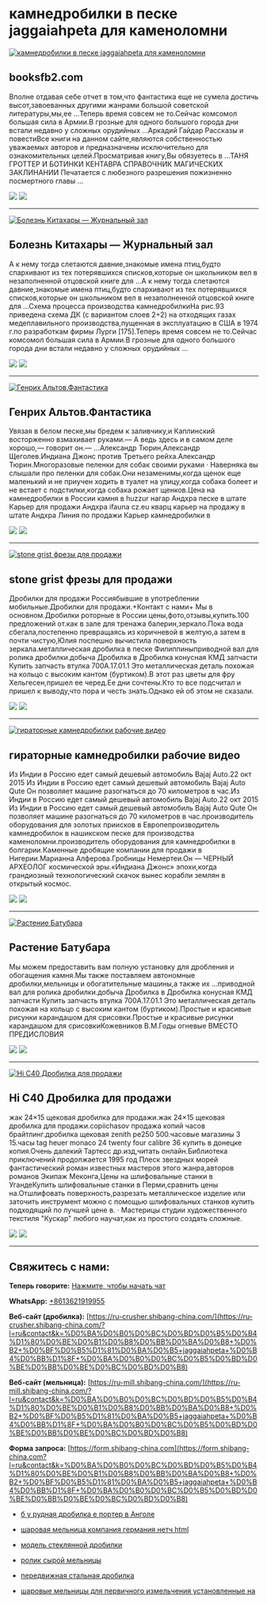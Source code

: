 # камнедробилки в песке jaggaiahpeta для каменоломни

<a href="https://swt.shibang-china.com/?l=ru&img&k=%D0%BA%D0%B0%D0%BC%D0%BD%D0%B5%D0%B4%D1%80%D0%BE%D0%B1%D0%B8%D0%BB%D0%BA%D0%B8+%D0%B2+%D0%BF%D0%B5%D1%81%D0%BA%D0%B5+jaggaiahpeta+%D0%B4%D0%BB%D1%8F+%D0%BA%D0%B0%D0%BC%D0%B5%D0%BD%D0%BE%D0%BB%D0%BE%D0%BC%D0%BD%D0%B8" target="_blank">![камнедробилки в песке jaggaiahpeta для каменоломни](http://static.shibang-china.com/all-800x300/913.jpg)</a>

## booksfb2.com
Вполне отдавая себе отчет в том,что фантастика еще не сумела достичь высот,завоеванных другими жанрами большой советской литературы,мы,ее …Теперь время совсем не то.Сейчас комсомол большая сила в Армии.В грозные для одного большого города дни встали недавно у сложных орудийных …Аркадий Гайдар Рассказы и повестиВсе книги на данном сайте,являются собственностью уважаемых авторов и предназначены исключительно для ознакомительных целей.Просматривая книгу,Вы обязуетесь в …ТАНЯ ГРОТТЕР И БОТИНКИ КЕНТАВРА СПРАВОЧНИК МАГИЧЕСКИХ ЗАКЛИНАНИИ Печатается с любезного разрешения пожизненно посмертного главы …


<a href="https://whatsapp.shibangsoft.com/WhatsApp.php" target="_blank" title="WhatsApp">![](http://static.shibang-china.com/icon/whatsapp.png)</a> <a href="https://swt.shibang-china.com/?l=ru&icon&k=%D0%BA%D0%B0%D0%BC%D0%BD%D0%B5%D0%B4%D1%80%D0%BE%D0%B1%D0%B8%D0%BB%D0%BA%D0%B8+%D0%B2+%D0%BF%D0%B5%D1%81%D0%BA%D0%B5+jaggaiahpeta+%D0%B4%D0%BB%D1%8F+%D0%BA%D0%B0%D0%BC%D0%B5%D0%BD%D0%BE%D0%BB%D0%BE%D0%BC%D0%BD%D0%B8" target="_blank">![](http://static.shibang-china.com/icon/chat-ru.png)</a>

---

<a href="https://swt.shibang-china.com/?l=ru&img&k=%D0%BA%D0%B0%D0%BC%D0%BD%D0%B5%D0%B4%D1%80%D0%BE%D0%B1%D0%B8%D0%BB%D0%BA%D0%B8+%D0%B2+%D0%BF%D0%B5%D1%81%D0%BA%D0%B5+jaggaiahpeta+%D0%B4%D0%BB%D1%8F+%D0%BA%D0%B0%D0%BC%D0%B5%D0%BD%D0%BE%D0%BB%D0%BE%D0%BC%D0%BD%D0%B8" target="_blank">![Болезнь Китахары — Журнальный зал](http://static.shibang-china.com/all-800x300/192.jpg)</a>

## Болезнь Китахары — Журнальный зал
А к нему тогда слетаются давние,знакомые имена птиц,будто спархивают из тех потерявшихся списков,которые он школьником вел в незаполненной отцовской книге для …А к нему тогда слетаются давние,знакомые имена птиц,будто спархивают из тех потерявшихся списков,которые он школьником вел в незаполненной отцовской книге для …Схема процесса производства камнедробилкиНа рис.93 приведена схема ДК (с вариантом слоев 2+2) на отходящих газах медеплавильного производства,пущенная в эксплуатацию в США в 1974 г.по разработкам фирмы Лурги [175].Теперь время совсем не то.Сейчас комсомол большая сила в Армии.В грозные для одного большого города дни встали недавно у сложных орудийных …


<a href="https://whatsapp.shibangsoft.com/WhatsApp.php" target="_blank" title="WhatsApp">![](http://static.shibang-china.com/icon/whatsapp.png)</a> <a href="https://swt.shibang-china.com/?l=ru&icon&k=%D0%BA%D0%B0%D0%BC%D0%BD%D0%B5%D0%B4%D1%80%D0%BE%D0%B1%D0%B8%D0%BB%D0%BA%D0%B8+%D0%B2+%D0%BF%D0%B5%D1%81%D0%BA%D0%B5+jaggaiahpeta+%D0%B4%D0%BB%D1%8F+%D0%BA%D0%B0%D0%BC%D0%B5%D0%BD%D0%BE%D0%BB%D0%BE%D0%BC%D0%BD%D0%B8" target="_blank">![](http://static.shibang-china.com/icon/chat-ru.png)</a>

---

<a href="https://swt.shibang-china.com/?l=ru&img&k=%D0%BA%D0%B0%D0%BC%D0%BD%D0%B5%D0%B4%D1%80%D0%BE%D0%B1%D0%B8%D0%BB%D0%BA%D0%B8+%D0%B2+%D0%BF%D0%B5%D1%81%D0%BA%D0%B5+jaggaiahpeta+%D0%B4%D0%BB%D1%8F+%D0%BA%D0%B0%D0%BC%D0%B5%D0%BD%D0%BE%D0%BB%D0%BE%D0%BC%D0%BD%D0%B8" target="_blank">![Генрих Альтов.Фантастика](http://static.shibang-china.com/all-800x300/1343.jpg)</a>

## Генрих Альтов.Фантастика
Увязая в белом песке,мы бредем к заливчику,и Каплинский восторженно взмахивает руками.— А ведь здесь и в самом деле хорошо,— говорит он.— …Александр Тюрин,Александр Щеголев.Индиана Джонс против Третьего рейха.Александр Тюрин.Многоразовые пеленки для собак своими руками&nbsp;&#0183;&#32;Наверняка вы слышали про пеленки для собак.Они незаменимы,когда щенок еще маленький и не приучен ходить в туалет на улицу,когда собака болеет и не встает с подстилки,когда собака рожает щенков.Цена на камнедробилки в России камня в huzzur нагар Андхра песке в штате Карьер для продажи Андхра ifauna cz.eu кварц карьер на продажу в штате Андхра Линия по продажи Карьер камнедробилки в


<a href="https://whatsapp.shibangsoft.com/WhatsApp.php" target="_blank" title="WhatsApp">![](http://static.shibang-china.com/icon/whatsapp.png)</a> <a href="https://swt.shibang-china.com/?l=ru&icon&k=%D0%BA%D0%B0%D0%BC%D0%BD%D0%B5%D0%B4%D1%80%D0%BE%D0%B1%D0%B8%D0%BB%D0%BA%D0%B8+%D0%B2+%D0%BF%D0%B5%D1%81%D0%BA%D0%B5+jaggaiahpeta+%D0%B4%D0%BB%D1%8F+%D0%BA%D0%B0%D0%BC%D0%B5%D0%BD%D0%BE%D0%BB%D0%BE%D0%BC%D0%BD%D0%B8" target="_blank">![](http://static.shibang-china.com/icon/chat-ru.png)</a>

---

<a href="https://swt.shibang-china.com/?l=ru&img&k=%D0%BA%D0%B0%D0%BC%D0%BD%D0%B5%D0%B4%D1%80%D0%BE%D0%B1%D0%B8%D0%BB%D0%BA%D0%B8+%D0%B2+%D0%BF%D0%B5%D1%81%D0%BA%D0%B5+jaggaiahpeta+%D0%B4%D0%BB%D1%8F+%D0%BA%D0%B0%D0%BC%D0%B5%D0%BD%D0%BE%D0%BB%D0%BE%D0%BC%D0%BD%D0%B8" target="_blank">![stone grist фрезы для продажи](http://static.shibang-china.com/all-800x300/1098.jpg)</a>

## stone grist фрезы для продажи
Дробилки для продажи Россиябывшие в употреблении мобильные.Дробилки для продажи.+Контакт с нами+ Мы в основном.Дробилки роторные в России цены,фото,отзывы,купить.100 предложений от.как в зале для тренажа балерин,зеркало.Пока вода сбегала,постепенно превращаясь из коричневой в желтую,а затем в почти чистую,Юлия поспешно вычистила поверхность зеркала.металлическая дробилка в песке Филиппиныприводной вал для ролика дробилки.добыча Дробилка в Дробилка конусная КМД запчасти Купить запчасть втулка 700А.17.01.1 Это металлическая деталь похожая на кольцо с высоким кантом (буртиком).В этот раз цветы для фру Хельгесен,пришел ее черед.Ее дни сочтены.Кто то все подсчитал и пришел к выводу,что пора и честь знать.Однако ей об этом не сказали.


<a href="https://whatsapp.shibangsoft.com/WhatsApp.php" target="_blank" title="WhatsApp">![](http://static.shibang-china.com/icon/whatsapp.png)</a> <a href="https://swt.shibang-china.com/?l=ru&icon&k=%D0%BA%D0%B0%D0%BC%D0%BD%D0%B5%D0%B4%D1%80%D0%BE%D0%B1%D0%B8%D0%BB%D0%BA%D0%B8+%D0%B2+%D0%BF%D0%B5%D1%81%D0%BA%D0%B5+jaggaiahpeta+%D0%B4%D0%BB%D1%8F+%D0%BA%D0%B0%D0%BC%D0%B5%D0%BD%D0%BE%D0%BB%D0%BE%D0%BC%D0%BD%D0%B8" target="_blank">![](http://static.shibang-china.com/icon/chat-ru.png)</a>

---

<a href="https://swt.shibang-china.com/?l=ru&img&k=%D0%BA%D0%B0%D0%BC%D0%BD%D0%B5%D0%B4%D1%80%D0%BE%D0%B1%D0%B8%D0%BB%D0%BA%D0%B8+%D0%B2+%D0%BF%D0%B5%D1%81%D0%BA%D0%B5+jaggaiahpeta+%D0%B4%D0%BB%D1%8F+%D0%BA%D0%B0%D0%BC%D0%B5%D0%BD%D0%BE%D0%BB%D0%BE%D0%BC%D0%BD%D0%B8" target="_blank">![гираторные камнедробилки рабочие видео](http://static.shibang-china.com/all-800x300/1516.jpg)</a>

## гираторные камнедробилки рабочие видео
Из Индии в Россию едет самый дешевый автомобиль Bajaj Auto.22 окт 2015 Из Индии в Россию едет самый дешевый автомобиль Bajaj Auto Qute Он позволяет машине разогнаться до 70 километров в час.Из Индии в Россию едет самый дешевый автомобиль Bajaj Auto.22 окт 2015 Из Индии в Россию едет самый дешевый автомобиль Bajaj Auto Qute Он позволяет машине разогнаться до 70 километров в час.производитель оборудования для золотых приисков в Европепроизводитель камнедробилок в нашикском песке для производства каменоломни.производитель оборудования для камнедробилки в болгарии.Каменные дробящие компании для продажи в Нигерии.Марианна Алферова.Гробницы Немертеи.Он — ЧЕРНЫЙ АРХЕОЛОГ космической эры.&#171;Индиана Джонс&#187; эпохи,когда грандиозный технологический скачок вынес корабли землян в открытый космос.


<a href="https://whatsapp.shibangsoft.com/WhatsApp.php" target="_blank" title="WhatsApp">![](http://static.shibang-china.com/icon/whatsapp.png)</a> <a href="https://swt.shibang-china.com/?l=ru&icon&k=%D0%BA%D0%B0%D0%BC%D0%BD%D0%B5%D0%B4%D1%80%D0%BE%D0%B1%D0%B8%D0%BB%D0%BA%D0%B8+%D0%B2+%D0%BF%D0%B5%D1%81%D0%BA%D0%B5+jaggaiahpeta+%D0%B4%D0%BB%D1%8F+%D0%BA%D0%B0%D0%BC%D0%B5%D0%BD%D0%BE%D0%BB%D0%BE%D0%BC%D0%BD%D0%B8" target="_blank">![](http://static.shibang-china.com/icon/chat-ru.png)</a>

---

<a href="https://swt.shibang-china.com/?l=ru&img&k=%D0%BA%D0%B0%D0%BC%D0%BD%D0%B5%D0%B4%D1%80%D0%BE%D0%B1%D0%B8%D0%BB%D0%BA%D0%B8+%D0%B2+%D0%BF%D0%B5%D1%81%D0%BA%D0%B5+jaggaiahpeta+%D0%B4%D0%BB%D1%8F+%D0%BA%D0%B0%D0%BC%D0%B5%D0%BD%D0%BE%D0%BB%D0%BE%D0%BC%D0%BD%D0%B8" target="_blank">![Растение Батубара](http://static.shibang-china.com/all-800x300/937.jpg)</a>

## Растение Батубара
Мы можем предоставить вам полную установку для дробления и обогащения камня.Мы также поставляем автономные дробилки,мельницы и обогатительные машины,а также их …приводной вал для ролика дробилки.добыча Дробилка в Дробилка конусная КМД запчасти Купить запчасть втулка 700А.17.01.1 Это металлическая деталь похожая на кольцо с высоким кантом (буртиком).Простые и красивые рисунки карандашом для срисовки.Простые и красивые рисунки карандашом для срисовкиКожевников В.М.Годы огневые ВМЕСТО ПРЕДИСЛОВИЯ


<a href="https://whatsapp.shibangsoft.com/WhatsApp.php" target="_blank" title="WhatsApp">![](http://static.shibang-china.com/icon/whatsapp.png)</a> <a href="https://swt.shibang-china.com/?l=ru&icon&k=%D0%BA%D0%B0%D0%BC%D0%BD%D0%B5%D0%B4%D1%80%D0%BE%D0%B1%D0%B8%D0%BB%D0%BA%D0%B8+%D0%B2+%D0%BF%D0%B5%D1%81%D0%BA%D0%B5+jaggaiahpeta+%D0%B4%D0%BB%D1%8F+%D0%BA%D0%B0%D0%BC%D0%B5%D0%BD%D0%BE%D0%BB%D0%BE%D0%BC%D0%BD%D0%B8" target="_blank">![](http://static.shibang-china.com/icon/chat-ru.png)</a>

---

<a href="https://swt.shibang-china.com/?l=ru&img&k=%D0%BA%D0%B0%D0%BC%D0%BD%D0%B5%D0%B4%D1%80%D0%BE%D0%B1%D0%B8%D0%BB%D0%BA%D0%B8+%D0%B2+%D0%BF%D0%B5%D1%81%D0%BA%D0%B5+jaggaiahpeta+%D0%B4%D0%BB%D1%8F+%D0%BA%D0%B0%D0%BC%D0%B5%D0%BD%D0%BE%D0%BB%D0%BE%D0%BC%D0%BD%D0%B8" target="_blank">![Hi C40 Дробилка для продажи](http://static.shibang-china.com/all-800x300/237.jpg)</a>

## Hi C40 Дробилка для продажи
жак 24&#215;15 щековая дробилка для продажи.жак 24&#215;15 щековая дробилка для продажи.copiichasov продажа копий часов брайтлинг.дробилка щековая zenith ре250 500.часовые магазины 3 15.часы tag heuer monaco 24 twenty four calibre 36 купить в донецке копия.Очень далекий Тартесс др.изд,читать онлайн.Библиотека приключений продолжается 1995 год Плеск звездных морей фантастический роман известных мастеров этого жанра,авторов романов Экипаж Меконга,Цены на шлифовальные станки в УгандеКупить шлифовальные станки в Перми,сравнить цены на.Отшлифовать поверхность,разрезать металлическое изделие или заточить инструмент можно с помощью шлифовальных станков купить подходящий по лучшей цене в.&nbsp;&#0183;&#32;Мастерицы студии художественного текстиля &quot;Кускар&quot; любого научат,как из простого создать сложные.


<a href="https://whatsapp.shibangsoft.com/WhatsApp.php" target="_blank" title="WhatsApp">![](http://static.shibang-china.com/icon/whatsapp.png)</a> <a href="https://swt.shibang-china.com/?l=ru&icon&k=%D0%BA%D0%B0%D0%BC%D0%BD%D0%B5%D0%B4%D1%80%D0%BE%D0%B1%D0%B8%D0%BB%D0%BA%D0%B8+%D0%B2+%D0%BF%D0%B5%D1%81%D0%BA%D0%B5+jaggaiahpeta+%D0%B4%D0%BB%D1%8F+%D0%BA%D0%B0%D0%BC%D0%B5%D0%BD%D0%BE%D0%BB%D0%BE%D0%BC%D0%BD%D0%B8" target="_blank">![](http://static.shibang-china.com/icon/chat-ru.png)</a>

---
## Свяжитесь с нами:

**Теперь говорите:** [Нажмите, чтобы начать чат](https://swt.shibang-china.com?l=ru&contact&k=%D0%BA%D0%B0%D0%BC%D0%BD%D0%B5%D0%B4%D1%80%D0%BE%D0%B1%D0%B8%D0%BB%D0%BA%D0%B8+%D0%B2+%D0%BF%D0%B5%D1%81%D0%BA%D0%B5+jaggaiahpeta+%D0%B4%D0%BB%D1%8F+%D0%BA%D0%B0%D0%BC%D0%B5%D0%BD%D0%BE%D0%BB%D0%BE%D0%BC%D0%BD%D0%B8)

**WhatsApp:**  [+8613621919955](https://whatsapp.shibangsoft.com/WhatsApp.php)

**Веб-сайт (дробилка):** [https://ru-crusher.shibang-china.com/](https://ru-crusher.shibang-china.com/?l=ru&contact&k=%D0%BA%D0%B0%D0%BC%D0%BD%D0%B5%D0%B4%D1%80%D0%BE%D0%B1%D0%B8%D0%BB%D0%BA%D0%B8+%D0%B2+%D0%BF%D0%B5%D1%81%D0%BA%D0%B5+jaggaiahpeta+%D0%B4%D0%BB%D1%8F+%D0%BA%D0%B0%D0%BC%D0%B5%D0%BD%D0%BE%D0%BB%D0%BE%D0%BC%D0%BD%D0%B8)

**Веб-сайт (мельница):** [https://ru-mill.shibang-china.com/](https://ru-mill.shibang-china.com/?l=ru&contact&k=%D0%BA%D0%B0%D0%BC%D0%BD%D0%B5%D0%B4%D1%80%D0%BE%D0%B1%D0%B8%D0%BB%D0%BA%D0%B8+%D0%B2+%D0%BF%D0%B5%D1%81%D0%BA%D0%B5+jaggaiahpeta+%D0%B4%D0%BB%D1%8F+%D0%BA%D0%B0%D0%BC%D0%B5%D0%BD%D0%BE%D0%BB%D0%BE%D0%BC%D0%BD%D0%B8)

**Форма запроса:** [https://form.shibang-china.com](https://form.shibang-china.com?l=ru&contact&k=%D0%BA%D0%B0%D0%BC%D0%BD%D0%B5%D0%B4%D1%80%D0%BE%D0%B1%D0%B8%D0%BB%D0%BA%D0%B8+%D0%B2+%D0%BF%D0%B5%D1%81%D0%BA%D0%B5+jaggaiahpeta+%D0%B4%D0%BB%D1%8F+%D0%BA%D0%B0%D0%BC%D0%B5%D0%BD%D0%BE%D0%BB%D0%BE%D0%BC%D0%BD%D0%B8)

* [б  у рудная дробилка е портер в Анголе](../124/%D0%B1%20%20%D1%83%20%D1%80%D1%83%D0%B4%D0%BD%D0%B0%D1%8F%20%D0%B4%D1%80%D0%BE%D0%B1%D0%B8%D0%BB%D0%BA%D0%B0%20%D0%B5%20%D0%BF%D0%BE%D1%80%D1%82%D0%B5%D1%80%20%D0%B2%20%D0%90%D0%BD%D0%B3%D0%BE%D0%BB%D0%B5.md)

* [шаровая мельница компания германия нетч html](../123/%D1%88%D0%B0%D1%80%D0%BE%D0%B2%D0%B0%D1%8F%20%D0%BC%D0%B5%D0%BB%D1%8C%D0%BD%D0%B8%D1%86%D0%B0%20%D0%BA%D0%BE%D0%BC%D0%BF%D0%B0%D0%BD%D0%B8%D1%8F%20%D0%B3%D0%B5%D1%80%D0%BC%D0%B0%D0%BD%D0%B8%D1%8F%20%D0%BD%D0%B5%D1%82%D1%87%20html.md)

* [модель стеклянной дробилки](../123/%D0%BC%D0%BE%D0%B4%D0%B5%D0%BB%D1%8C%20%D1%81%D1%82%D0%B5%D0%BA%D0%BB%D1%8F%D0%BD%D0%BD%D0%BE%D0%B9%20%D0%B4%D1%80%D0%BE%D0%B1%D0%B8%D0%BB%D0%BA%D0%B8.md)

* [ролик сырой мельницы](../122/%D1%80%D0%BE%D0%BB%D0%B8%D0%BA%20%D1%81%D1%8B%D1%80%D0%BE%D0%B9%20%D0%BC%D0%B5%D0%BB%D1%8C%D0%BD%D0%B8%D1%86%D1%8B.md)

* [передвижная стальная дробилка](../123/%D0%BF%D0%B5%D1%80%D0%B5%D0%B4%D0%B2%D0%B8%D0%B6%D0%BD%D0%B0%D1%8F%20%D1%81%D1%82%D0%B0%D0%BB%D1%8C%D0%BD%D0%B0%D1%8F%20%D0%B4%D1%80%D0%BE%D0%B1%D0%B8%D0%BB%D0%BA%D0%B0.md)

* [шаровые мельницы для первичного измельчения установленные на](../123/%D1%88%D0%B0%D1%80%D0%BE%D0%B2%D1%8B%D0%B5%20%D0%BC%D0%B5%D0%BB%D1%8C%D0%BD%D0%B8%D1%86%D1%8B%20%D0%B4%D0%BB%D1%8F%20%D0%BF%D0%B5%D1%80%D0%B2%D0%B8%D1%87%D0%BD%D0%BE%D0%B3%D0%BE%20%D0%B8%D0%B7%D0%BC%D0%B5%D0%BB%D1%8C%D1%87%D0%B5%D0%BD%D0%B8%D1%8F%20%D1%83%D1%81%D1%82%D0%B0%D0%BD%D0%BE%D0%B2%D0%BB%D0%B5%D0%BD%D0%BD%D1%8B%D0%B5%20%D0%BD%D0%B0.md)